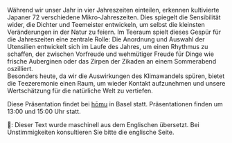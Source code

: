 <p>Während wir unser Jahr in vier Jahreszeiten einteilen, erkennen kultivierte Japaner 72 verschiedene Mikro-Jahreszeiten. Dies spiegelt die Sensibilität wider, die Dichter und Teemeister entwickeln, um selbst die kleinsten Veränderungen in der Natur zu feiern. Im Teeraum spielt dieses Gespür für die Jahreszeiten eine zentrale Rolle: Die Anordnung und Auswahl der Utensilien entwickelt sich im Laufe des Jahres, um einen Rhythmus zu schaffen, der zwischen Vorfreude und wehmütiger Freude für Dinge wie frische Auberginen oder das Zirpen der Zikaden an einem Sommerabend oszilliert.<br />Besonders heute, da wir die Auswirkungen des Klimawandels spüren, bietet die Teezeremonie einen Raum, um wieder Kontakt aufzunehmen und unsere Wertschätzung für die natürliche Welt zu vertiefen.</p>
<p>Diese Präsentation findet bei <a href="https://homu.ch/">hōmu</a> in Basel statt. Präsentationen finden um 13:00 und 15:00 Uhr statt.</p>
👾: Dieser Text wurde maschinell aus dem Englischen übersetzt. Bei Unstimmigkeiten konsultieren Sie bitte die englische Seite.
